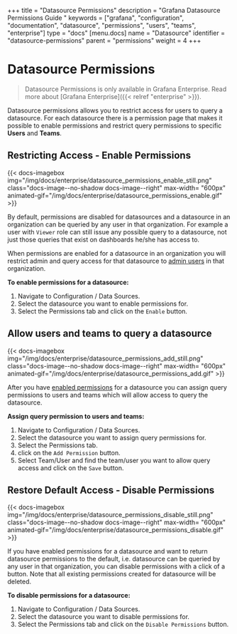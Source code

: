 +++
title = "Datasource Permissions"
description = "Grafana Datasource Permissions Guide "
keywords = ["grafana", "configuration", "documentation", "datasource", "permissions", "users", "teams", "enterprise"]
type = "docs"
[menu.docs]
name = "Datasource"
identifier = "datasource-permissions"
parent = "permissions"
weight = 4
+++

# Datasource Permissions

> Datasource Permissions is only available in Grafana Enterprise. Read more about [Grafana Enterprise]({{< relref "enterprise" >}}).

Datasource permissions allows you to restrict access for users to query a datasource. For each datasource there is
a permission page that makes it possible to enable permissions and restrict query permissions to specific
**Users** and **Teams**.

## Restricting Access - Enable Permissions

{{< docs-imagebox img="/img/docs/enterprise/datasource_permissions_enable_still.png" class="docs-image--no-shadow docs-image--right" max-width= "600px" animated-gif="/img/docs/enterprise/datasource_permissions_enable.gif" >}}

By default, permissions are disabled for datasources and a datasource in an organization can be queried by any user in
that organization. For example a user with `Viewer` role can still issue any possible query to a datasource, not just
those queries that exist on dashboards he/she has access to.

When permissions are enabled for a datasource in an organization you will restrict admin and query access for that
datasource to [admin users](/permissions/organization_roles/#admin-role) in that organization.

**To enable permissions for a datasource:**

1. Navigate to Configuration / Data Sources.
2. Select the datasource you want to enable permissions for.
3. Select the Permissions tab and click on the `Enable` button.

<div class="clearfix"></div>

## Allow users and teams to query a datasource

{{< docs-imagebox img="/img/docs/enterprise/datasource_permissions_add_still.png" class="docs-image--no-shadow docs-image--right" max-width= "600px" animated-gif="/img/docs/enterprise/datasource_permissions_add.gif" >}}

After you have [enabled permissions](#restricting-access-enable-permissions) for a datasource you can assign query
permissions to users and teams which will allow access to query the datasource.

**Assign query permission to users and teams:**

1. Navigate to Configuration / Data Sources.
2. Select the datasource you want to assign query permissions for.
3. Select the Permissions tab.
4. click on the `Add Permission` button.
5. Select Team/User and find the team/user you want to allow query access and click on the `Save` button.

<div class="clearfix"></div>

## Restore Default Access - Disable Permissions

{{< docs-imagebox img="/img/docs/enterprise/datasource_permissions_disable_still.png" class="docs-image--no-shadow docs-image--right" max-width= "600px" animated-gif="/img/docs/enterprise/datasource_permissions_disable.gif" >}}

If you have enabled permissions for a datasource and want to return datasource permissions to the default, i.e.
datasource can be queried by any user in that organization, you can disable permissions with a click of a button.
Note that all existing permissions created for datasource will be deleted.

**To disable permissions for a datasource:**

1. Navigate to Configuration / Data Sources.
2. Select the datasource you want to disable permissions for.
3. Select the Permissions tab and click on the `Disable Permissions` button.

<div class="clearfix"></div>
